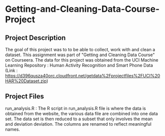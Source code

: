 # Getting-and-Cleaning-Data-Course-Project

## Project Description
  The goal of this project was to to be able to collect, work with and clean a dataset. This assignment was part of "Getting and Cleaning Data Course" on Courseera. The data for this project was obtained from the UCI Machine Learning Repository : Human Activity Recognition and Smart Phone Data (Link : https://d396qusza40orc.cloudfront.net/getdata%2Fprojectfiles%2FUCI%20HAR%20Dataset.zip)
  
## Project Files

  run_analysis.R : The R script in run_analysis.R file is where the data is obtained from the website, the various data file are combined into one data set. The data set is then reduced to a subset that only involves the mean and deviation deviation. The columns are renamed to reflect meaningful names.
  
  
  

